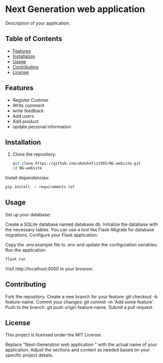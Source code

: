 # Next Generation web application 

Description of your application.

## Table of Contents
- [Features](#features)
- [Installation](#installation)
- [Usage](#usage)
- [Contributing](#contributing)
- [License](#license)

## Features

- Register Custmer 
- Write comment 
- write feedback
- Add users
- Add product
- update personal information 

## Installation

1. Clone the repository:

   ```bash
   git clone https://github.com/abduhafiz1993/NG-website.git
   cd NG-website
Install dependencies:
   ```bash
   pip install -r requirements.txt
   ```
## Usage
Set up your database:

Create a SQLite database named database.db.
Initialize the database with the necessary tables. You can use a tool like Flask-Migrate for database migrations.
Configure your Flask application:

Copy the .env.example file to .env and update the configuration variables.
Run the application:

   ```bash
   flask run
   ```
Visit http://localhost:5000 in your browser.

## Contributing
Fork the repository.
Create a new branch for your feature: git checkout -b feature-name.
Commit your changes: git commit -m 'Add some feature'.
Push to the branch: git push origin feature-name.
Submit a pull request.
## License
This project is licensed under the MIT License.

Replace "Next-Generation web application " with the actual name of your application. Adjust the sections and content as needed based on your specific project details.
